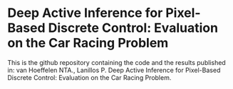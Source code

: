 # Deep Active Inference for Pixel-Based Discrete Control: Evaluation on the Car Racing Problem
This is the github repository containing the code and the results published in: van Hoeffelen NTA., Lanillos P. Deep Active Inference for Pixel-Based Discrete Control: Evaluation on the Car Racing Problem.

